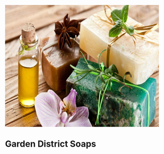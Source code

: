 <!DOCTYPE html>
<html>
  <head>
    <title>Garden District Soaps | Handmade Beauty</title>
    <link href="./style.css" type="text/css" rel="stylesheet">
  </head>
  <body>
    <img src="./soaps.jpg" align="center" width="800" height="400">
    <br />
    <h1>Garden District Soaps</h1>
    <br />
    
